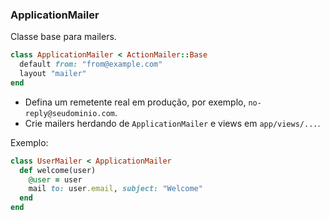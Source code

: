### ApplicationMailer

Classe base para mailers.

```ruby
class ApplicationMailer < ActionMailer::Base
  default from: "from@example.com"
  layout "mailer"
end
```

- Defina um remetente real em produção, por exemplo, `no-reply@seudominio.com`.
- Crie mailers herdando de `ApplicationMailer` e views em `app/views/...`.

Exemplo:
```ruby
class UserMailer < ApplicationMailer
  def welcome(user)
    @user = user
    mail to: user.email, subject: "Welcome"
  end
end
```